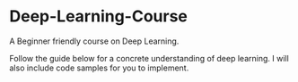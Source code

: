 # Deep-Learning-Course
A Beginner friendly course on Deep Learning.

Follow the guide below for a concrete understanding of deep learning. I will also include code samples for you to implement.
